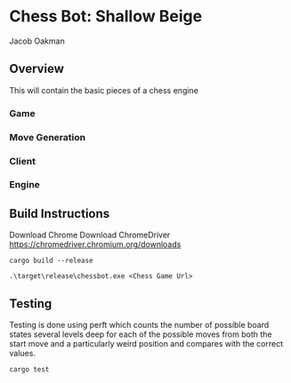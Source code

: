 # Chess Bot: Shallow Beige
Jacob Oakman

## Overview
This will contain the basic pieces of a chess engine

### Game

### Move Generation

### Client

### Engine

## Build Instructions
Download Chrome 
Download ChromeDriver https://chromedriver.chromium.org/downloads

```
cargo build --release
```

```
.\target\release\chessbot.exe <Chess Game Url>
```

## Testing
Testing is done using perft which counts the number of possible board states several levels deep for each of the possible moves from both the start move and a particularly weird position and compares with the correct values.

```
cargo test
```



